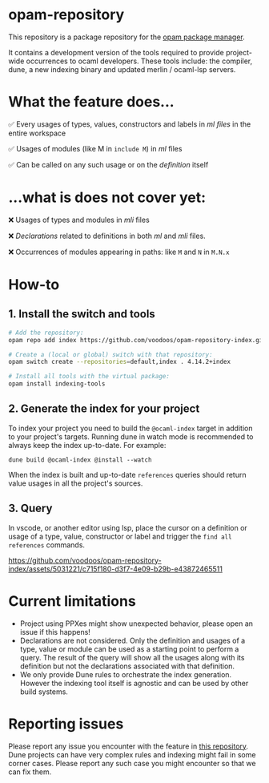 # opam-repository

This repository is a package repository for the [opam package
manager](https://opam.ocaml.org).

It contains a development version of the tools required to provide project-wide
occurrences to ocaml developers. These tools include: the compiler, dune, a new
indexing binary and updated merlin / ocaml-lsp servers.

# What the feature does...

✅ Every usages of types, values, constructors and labels in *ml files* in the entire workspace

✅ Usages of modules (like M in `include M`) in *ml* files

✅ Can be called on any such usage or on the *definition* itself

# ...what is does not cover yet:

❌ Usages of types and modules in *mli* files

❌ *Declarations* related to definitions in both *ml* and *mli* files.

❌ Occurrences of modules appearing in paths: like `M` and `N` in `M.N.x`

# How-to

## 1. Install the switch and tools

```sh
# Add the repository:
opam repo add index https://github.com/voodoos/opam-repository-index.git

# Create a (local or global) switch with that repository:
opam switch create --repositories=default,index . 4.14.2+index

# Install all tools with the virtual package:
opam install indexing-tools
```

## 2. Generate the index for your project

To index your project you need to build the `@ocaml-index` target in addition to
your project's targets. Running dune in watch mode is recommended to always keep
the index up-to-date. For example:

```
dune build @ocaml-index @install --watch
```

When the index is built and up-to-date `references` queries should return value
usages in all the project's sources.

## 3. Query

In vscode, or another editor using lsp, place the cursor on a definition or usage of a type, value, constructor or label and trigger the `find all references` commands.

https://github.com/voodoos/opam-repository-index/assets/5031221/c715f180-d3f7-4e09-b29b-e43872465511


# Current limitations

- Project using PPXes might show unexpected behavior, please open an issue if this happens!
- Declarations are not considered. Only the definition and usages of a type,
  value or module can be used as a starting point to perform a query. The result
  of the query will show all the usages along with its definition but not the
  declarations associated with that definition.
- We only provide Dune rules to orchestrate the index generation. However the
  indexing tool itself is agnostic and can be used by other build systems.

# Reporting issues
Please report any issue you encounter with the feature in [this
repository](https://github.com/voodoos/opam-repository-index). Dune projects can
have very complex rules  and indexing might fail in some corner cases. Please
report any such case you might encounter so that we can fix them.
